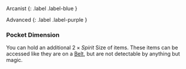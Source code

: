 
Arcanist
{: .label .label-blue }

Advanced
{: .label .label-purple }
### Pocket Dimension
You can hold an additional $2 \times Spirit$ Size of items. These items can be accessed like they are on a [Belt](Game/Storage#Belt), but are not detectable by anything but magic.